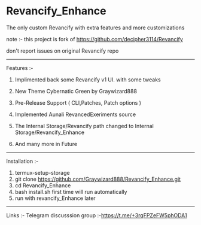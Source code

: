 # Revancify_Enhance
The only custom Revancify with extra features and more customizations

note :- this project is fork of https://github.com/decipher3114/Revancify

don't report issues on original Revancify repo

____________________________________
Features :- 
1) Implimented back some Revancify v1 UI. with some tweaks 

2) New Theme Cybernatic Green by Graywizard888
3) Pre-Release Support ( CLI,Patches, Patch options )
4) Implemented Aunali RevancedExeriments source
5) The Internal Storage/Revancify path changed to Internal Storage/Revancify_Enhance

6) And many more in Future
____________________________________

Installation :-

1) termux-setup-storage
2) git clone https://github.com/Graywizard888/Revancify_Enhance.git
3) cd Revancify_Enhance
4) bash install.sh first time will run automatically
5) run with revancify_Enhance later
____________________________________

Links :-
Telegram discusssion group :-https://t.me/+3rqFPZeFW5phODA1


